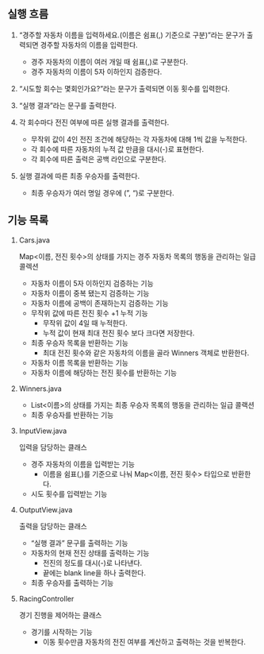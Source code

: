 ## 실행 흐름

1. “경주할 자동차 이름을 입력하세요.(이름은 쉼표(,) 기준으로 구분)”라는 문구가 출력되면 경주할 자동차의 이름을 입력한다.
    - 경주 자동차의 이름이 여러 개일 때 쉼표(,)로 구분한다.
    - 경주 자동차의 이름이 5자 이하인지 검증한다.


2. “시도할 회수는 몇회인가요?”라는 문구가 출력되면 이동 횟수를 입력한다.


3. “실행 결과”라는 문구를 출력한다.


4. 각 회수마다 전진 여부에 따른 실행 결과를 출력한다.
    - 무작위 값이 4인 전진 조건에 해당하는 각 자동차에 대해 1씩 값을 누적한다.
    - 각 회수에 따른 자동차의 누적 값 만큼을 대시(-)로 표현한다.
    - 각 회수에 따른 출력은 공백 라인으로 구분한다.


5. 실행 결과에 따른 최종 우승자를 출력한다.
    - 최종 우승자가 여러 명일 경우에 (”, “)로 구분한다.

## 기능 목록

1. Cars.java

   Map<이름, 전진 횟수>의 상태를 가지는 경주 자동차 목록의 행동을 관리하는 일급 콜렉션

    - 자동차 이름이 5자 이하인지 검증하는 기능
    - 자동차 이름이 중복 됐는지 검증하는 기능
    - 자동차 이름에 공백이 존재하는지 검증하는 기능
    - 무작위 값에 따른 전진 횟수 +1 누적 기능
        - 무작위 값이 4일 때 누적한다.
        - 누적 값이 현재 최대 전진 횟수 보다 크다면 저장한다.
    - 최종 우승자 목록을 반환하는 기능
        - 최대 전진 횟수와 같은 자동차의 이름을 골라 Winners 객체로 반환한다.
   - 자동차 이름 목록을 반환하는 기능
   - 자동차 이름에 해당하는 전진 횟수를 반환하는 기능


2. Winners.java
    - List<이름>의 상태를 가지는 최종 우승자 목록의 행동을 관리하는 일급 콜랙션
    - 최종 우승자를 반환하는 기능


3. InputView.java

   입력을 담당하는 클래스

    - 경주 자동차의 이름을 입력받는 기능
        - 이름을 쉼표(,)를 기준으로 나눠 Map<이름, 전진 횟수> 타입으로 반환한다.
    - 시도 횟수를 입력받는 기능


4. OutputView.java

   출력을 담당하는 클래스

    - “실행 결과” 문구를 출력하는 기능
    - 자동차의 현재 전진 상태를 출력하는 기능
        - 전진의 정도를 대시(-)로 나타낸다.
        - 끝에는 blank line을 하나 출력한다.
    - 최종 우승자를 출력하는 기능


5. RacingController

   경기 진행을 제어하는 클래스

    - 경기를 시작하는 기능
        - 이동 횟수만큼 자동차의 전진 여부를 계산하고 출력하는 것을 반복한다.